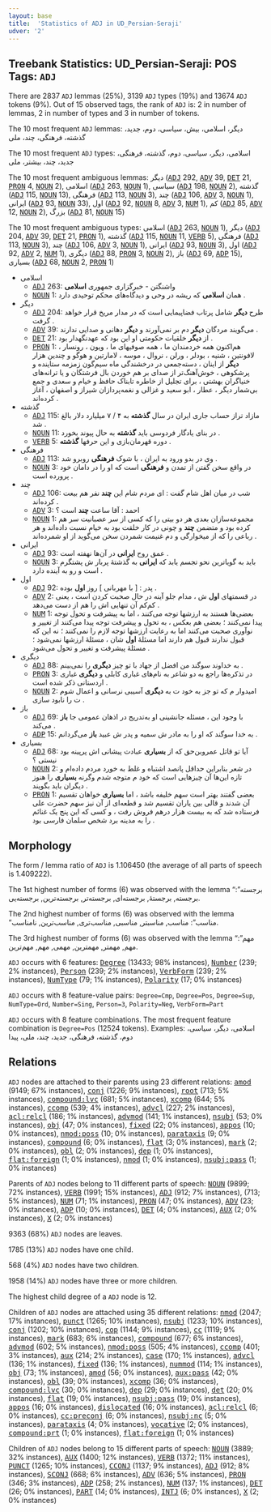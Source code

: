 ```yaml
---
layout: base
title:  'Statistics of ADJ in UD_Persian-Seraji'
udver: '2'
---
```


## Treebank Statistics: UD_Persian-Seraji: POS Tags: `ADJ`

There are 2837 `ADJ` lemmas (25%), 3139 `ADJ` types (19%) and 13674 `ADJ` tokens (9%).
Out of 15 observed tags, the rank of `ADJ` is: 2 in number of lemmas, 2 in number of types and 3 in number of tokens.

The 10 most frequent `ADJ` lemmas: دیگر، اسلامی، بیش، سیاسی، دوم، جدید، گذشته، فرهنگی، چند، ملی

The 10 most frequent `ADJ` types:  اسلامی، دیگر، سیاسی، دوم، گذشته، فرهنگی، جدید، چند، بیشتر، ملی

The 10 most frequent ambiguous lemmas: دیگر (<tt><a href="fa_seraji-pos-ADJ.html">ADJ</a></tt> 292, <tt><a href="fa_seraji-pos-ADV.html">ADV</a></tt> 39, <tt><a href="fa_seraji-pos-DET.html">DET</a></tt> 21, <tt><a href="fa_seraji-pos-PRON.html">PRON</a></tt> 4, <tt><a href="fa_seraji-pos-NOUN.html">NOUN</a></tt> 2), اسلامی (<tt><a href="fa_seraji-pos-ADJ.html">ADJ</a></tt> 263, <tt><a href="fa_seraji-pos-NOUN.html">NOUN</a></tt> 1), سیاسی (<tt><a href="fa_seraji-pos-ADJ.html">ADJ</a></tt> 198, <tt><a href="fa_seraji-pos-NOUN.html">NOUN</a></tt> 2), گذشته (<tt><a href="fa_seraji-pos-ADJ.html">ADJ</a></tt> 115, <tt><a href="fa_seraji-pos-NOUN.html">NOUN</a></tt> 13), فرهنگی (<tt><a href="fa_seraji-pos-ADJ.html">ADJ</a></tt> 113, <tt><a href="fa_seraji-pos-NOUN.html">NOUN</a></tt> 3), چند (<tt><a href="fa_seraji-pos-ADJ.html">ADJ</a></tt> 106, <tt><a href="fa_seraji-pos-ADV.html">ADV</a></tt> 3, <tt><a href="fa_seraji-pos-NOUN.html">NOUN</a></tt> 1), ایرانی (<tt><a href="fa_seraji-pos-ADJ.html">ADJ</a></tt> 93, <tt><a href="fa_seraji-pos-NOUN.html">NOUN</a></tt> 33), اول (<tt><a href="fa_seraji-pos-ADJ.html">ADJ</a></tt> 92, <tt><a href="fa_seraji-pos-NOUN.html">NOUN</a></tt> 8, <tt><a href="fa_seraji-pos-ADV.html">ADV</a></tt> 3, <tt><a href="fa_seraji-pos-NUM.html">NUM</a></tt> 1), کم (<tt><a href="fa_seraji-pos-ADJ.html">ADJ</a></tt> 85, <tt><a href="fa_seraji-pos-ADV.html">ADV</a></tt> 12, <tt><a href="fa_seraji-pos-NOUN.html">NOUN</a></tt> 2), بزرگ (<tt><a href="fa_seraji-pos-ADJ.html">ADJ</a></tt> 81, <tt><a href="fa_seraji-pos-NOUN.html">NOUN</a></tt> 15)

The 10 most frequent ambiguous types:  اسلامی (<tt><a href="fa_seraji-pos-ADJ.html">ADJ</a></tt> 263, <tt><a href="fa_seraji-pos-NOUN.html">NOUN</a></tt> 1), دیگر (<tt><a href="fa_seraji-pos-ADJ.html">ADJ</a></tt> 204, <tt><a href="fa_seraji-pos-ADV.html">ADV</a></tt> 39, <tt><a href="fa_seraji-pos-DET.html">DET</a></tt> 21, <tt><a href="fa_seraji-pos-PRON.html">PRON</a></tt> 1), گذشته (<tt><a href="fa_seraji-pos-ADJ.html">ADJ</a></tt> 115, <tt><a href="fa_seraji-pos-NOUN.html">NOUN</a></tt> 11, <tt><a href="fa_seraji-pos-VERB.html">VERB</a></tt> 5), فرهنگی (<tt><a href="fa_seraji-pos-ADJ.html">ADJ</a></tt> 113, <tt><a href="fa_seraji-pos-NOUN.html">NOUN</a></tt> 3), چند (<tt><a href="fa_seraji-pos-ADJ.html">ADJ</a></tt> 106, <tt><a href="fa_seraji-pos-ADV.html">ADV</a></tt> 3, <tt><a href="fa_seraji-pos-NOUN.html">NOUN</a></tt> 1), ایرانی (<tt><a href="fa_seraji-pos-ADJ.html">ADJ</a></tt> 93, <tt><a href="fa_seraji-pos-NOUN.html">NOUN</a></tt> 3), اول (<tt><a href="fa_seraji-pos-ADJ.html">ADJ</a></tt> 92, <tt><a href="fa_seraji-pos-ADV.html">ADV</a></tt> 2, <tt><a href="fa_seraji-pos-NUM.html">NUM</a></tt> 1), دیگری (<tt><a href="fa_seraji-pos-ADJ.html">ADJ</a></tt> 88, <tt><a href="fa_seraji-pos-PRON.html">PRON</a></tt> 3, <tt><a href="fa_seraji-pos-NOUN.html">NOUN</a></tt> 2), باز (<tt><a href="fa_seraji-pos-ADJ.html">ADJ</a></tt> 69, <tt><a href="fa_seraji-pos-ADP.html">ADP</a></tt> 15), بسیاری (<tt><a href="fa_seraji-pos-ADJ.html">ADJ</a></tt> 68, <tt><a href="fa_seraji-pos-NOUN.html">NOUN</a></tt> 2, <tt><a href="fa_seraji-pos-PRON.html">PRON</a></tt> 1)


* اسلامی
  * <tt><a href="fa_seraji-pos-ADJ.html">ADJ</a></tt> 263: واشنگتن - خبرگزاری جمهوری <b>اسلامی</b>
  * <tt><a href="fa_seraji-pos-NOUN.html">NOUN</a></tt> 1: همان <b>اسلامی</b> که ریشه در وحی و دیدگاه‌های محکم توحیدی دارد .
* دیگر
  * <tt><a href="fa_seraji-pos-ADJ.html">ADJ</a></tt> 204: طرح <b>دیگر</b> شامل پرتاب فضاپیمایی است که در مدار مریخ قرار خواهد گرفت .
  * <tt><a href="fa_seraji-pos-ADV.html">ADV</a></tt> 39: می‌گویند مردگان <b>دیگر</b> دم بر نمی‌آورند و <b>دیگر</b> دهانی و صدایی ندارند .
  * <tt><a href="fa_seraji-pos-DET.html">DET</a></tt> 21: از <b>دیگر</b> خلقیات حکومتی او این بود که عهد‌نگهدار بود .
  * <tt><a href="fa_seraji-pos-PRON.html">PRON</a></tt> 1: هم‌اکنون همه خردمندان ما ، همه صوفیهای ما ، ویون ، رونسار ، لافونتین ، شنیه ، بودلر ، ورلن ، نروال ، موسه ، لامارتین و هوگو و چندین هزار <b>دیگر</b> از اینان ، دسته‌جمعی در درخشندگی ماه سیم‌گون زمزمه ستاینده و پرشکوهی ، خوش‌آهنگ‌تر از صدای بر هم خوردن بال فرشتگان و یا ترانه‌های خنیاگران بهشتی ، برای تجلیل از خاطره تابناک حافظ و خیام و سعدی و جمع بی‌شمار دیگر ، عطار ، ابو سعید و غزالی و نغمه‌پردازان شیراز و اصفهان ، آغاز کرده‌اند .
* گذشته
  * <tt><a href="fa_seraji-pos-ADJ.html">ADJ</a></tt> 115: مازاد تراز حساب جاری ایران در سال <b>گذشته</b> به ۴ / ۷ میلیارد دلار بالغ شد .
  * <tt><a href="fa_seraji-pos-NOUN.html">NOUN</a></tt> 11: در بنای یادگار فردوسی باید <b>گذشته</b> به حال پیوند بخورد .
  * <tt><a href="fa_seraji-pos-VERB.html">VERB</a></tt> 5: دوره قهرمان‌بازی و این حرفها <b>گذشته</b> .
* فرهنگی
  * <tt><a href="fa_seraji-pos-ADJ.html">ADJ</a></tt> 113: وی در بدو ورود به ایران ، با شوک <b>فرهنگی</b> روبرو شد .
  * <tt><a href="fa_seraji-pos-NOUN.html">NOUN</a></tt> 3: در واقع سخن گفتن از تمدن و <b>فرهنگی</b> است که او را در دامان خود پرورده است .
* چند
  * <tt><a href="fa_seraji-pos-ADJ.html">ADJ</a></tt> 106: شب در میان اهل شام گفت : ای مردم شام این <b>چند</b> نفر هم بیعت کرده‌اند .
  * <tt><a href="fa_seraji-pos-ADV.html">ADV</a></tt> 3: احمد : آقا ساعت <b>چند</b> است ؟
  * <tt><a href="fa_seraji-pos-NOUN.html">NOUN</a></tt> 1: مجموعه‌سازان بعدی هر دو بیتی را که کسی از سر عصبانیت سر هم کرده بود و متضمن <b>چند</b> و چونی در کار خلقت بود به خیام نسبت داده‌اند و هر رباعی را که از میخوارگی و دم غنیمت شمردن سخن می‌گوید از او شمرده‌اند .
* ایرانی
  * <tt><a href="fa_seraji-pos-ADJ.html">ADJ</a></tt> 93: عمق روح <b>ایرانی</b> در آن‌ها نهفته است .
  * <tt><a href="fa_seraji-pos-NOUN.html">NOUN</a></tt> 3: باید به گویاترین نحو تجسم یابد که <b>ایرانی</b> به گذشتهٔ پربار ش پشتگرم است و رو به آینده دارد .
* اول
  * <tt><a href="fa_seraji-pos-ADJ.html">ADJ</a></tt> 92: پدر : [ با مهربانی ] روز <b>اول</b> بوده .
  * <tt><a href="fa_seraji-pos-ADV.html">ADV</a></tt> 2: در قسمتهای <b>اول</b> ش ، مدام جلو آینه در حال صحبت کردن است ، یعنی کم‌کم آن تنهایی‌ اش را هم از دست می‌دهد .
  * <tt><a href="fa_seraji-pos-NUM.html">NUM</a></tt> 1: بعضی‌ها هستند به ارزشها توجه می‌کنند ، اما به پیشرفت و تحول توجه پیدا نمی‌کنند ؛ بعضی هم بعکس ، به تحول و پیشرفت توجه پیدا می‌کنند از تغییر و نوآوری صحبت می‌کنند اما به رعایت ارزشها توجه لازم را نمی‌کنند ؛ نه این که قبول ندارند قبول هم دارند اما مسئلهٔ <b>اول</b> شان ، مسئلهٔ ارزشها نمی‌شود ؛ مسئلهٔ پیشرفت و تغییر و تحول می‌شود .
* دیگری
  * <tt><a href="fa_seraji-pos-ADJ.html">ADJ</a></tt> 88: به خداوند سوگند من افضل از جهاد با تو چیز <b>دیگری</b> را نمی‌بینم .
  * <tt><a href="fa_seraji-pos-PRON.html">PRON</a></tt> 3: در تذکره‌ها راجع به دو شاعر به نام‌های غباری کابلی و <b>دیگری</b> غباری اردستانی ذکر شده است .
  * <tt><a href="fa_seraji-pos-NOUN.html">NOUN</a></tt> 2: امیدوار م که تو جز به خود ت به <b>دیگری</b> آسیبی نرسانی و اعمال شوم ت را نابود سازی .
* باز
  * <tt><a href="fa_seraji-pos-ADJ.html">ADJ</a></tt> 69: با وجود این ، مسئله جانشینی او به‌تدریج در اذهان عمومی جا <b>باز</b> می‌کند .
  * <tt><a href="fa_seraji-pos-ADP.html">ADP</a></tt> 15: به خدا سوگند که او را به مادر ش سمیه و پدر ش عبید <b>باز</b> می‌گردانم .
* بسیاری
  * <tt><a href="fa_seraji-pos-ADJ.html">ADJ</a></tt> 68: آیا تو قاتل عمروبن‌حق که از <b>بسیاری</b> عبادت پیشانی‌ اش پرپینه بود نیستی ؟
  * <tt><a href="fa_seraji-pos-NOUN.html">NOUN</a></tt> 2: در شعر بنابراین حداقل پانصد اشتباه و غلط به خورد مردم داده‌ام و تازه این‌ها آن چیزهایی است که خود م متوجه شدم وگرنه <b>بسیاری</b> را هنوز دیگران باید بگویند .
  * <tt><a href="fa_seraji-pos-PRON.html">PRON</a></tt> 1: بعضی گفتند بهتر است سهم خلیفه باشد ، اما <b>بسیاری</b> خواهان تقسیم آن شدند و قالی بین یاران تقسیم شد و قطعه‌ای از آن نیز سهم حضرت علی فرستاده شد که به بیست هزار درهم فروش رفت ، و کسی که این پنج یک غنائم را به مدینه برد شخص سلمان فارسی بود .

## Morphology

The form / lemma ratio of `ADJ` is 1.106450 (the average of all parts of speech is 1.409222).

The 1st highest number of forms (6) was observed with the lemma “برجسته”: برجسته, برجستهٔ, برجسته‌ای, برجسته‌تر, برجسته‌ترین, برجسته‌یی.

The 2nd highest number of forms (6) was observed with the lemma “مناسب”: مناسب, مناسبتر, مناسبی, مناسب‌تری, مناسب‌ترین, نامناسب.

The 3rd highest number of forms (6) was observed with the lemma “مهم”: مهم, مهمتر, مهمترین, مهمی, مهم‌, مهم‌ترین.

`ADJ` occurs with 6 features: <tt><a href="fa_seraji-feat-Degree.html">Degree</a></tt> (13433; 98% instances), <tt><a href="fa_seraji-feat-Number.html">Number</a></tt> (239; 2% instances), <tt><a href="fa_seraji-feat-Person.html">Person</a></tt> (239; 2% instances), <tt><a href="fa_seraji-feat-VerbForm.html">VerbForm</a></tt> (239; 2% instances), <tt><a href="fa_seraji-feat-NumType.html">NumType</a></tt> (79; 1% instances), <tt><a href="fa_seraji-feat-Polarity.html">Polarity</a></tt> (17; 0% instances)

`ADJ` occurs with 8 feature-value pairs: `Degree=Cmp`, `Degree=Pos`, `Degree=Sup`, `NumType=Ord`, `Number=Sing`, `Person=3`, `Polarity=Neg`, `VerbForm=Part`

`ADJ` occurs with 8 feature combinations.
The most frequent feature combination is `Degree=Pos` (12524 tokens).
Examples: اسلامی، دیگر، سیاسی، دوم، گذشته، فرهنگی، جدید، چند، ملی، پیدا


## Relations

`ADJ` nodes are attached to their parents using 23 different relations: <tt><a href="fa_seraji-dep-amod.html">amod</a></tt> (9149; 67% instances), <tt><a href="fa_seraji-dep-conj.html">conj</a></tt> (1226; 9% instances), <tt><a href="fa_seraji-dep-root.html">root</a></tt> (713; 5% instances), <tt><a href="fa_seraji-dep-compound-lvc.html">compound:lvc</a></tt> (681; 5% instances), <tt><a href="fa_seraji-dep-xcomp.html">xcomp</a></tt> (644; 5% instances), <tt><a href="fa_seraji-dep-ccomp.html">ccomp</a></tt> (539; 4% instances), <tt><a href="fa_seraji-dep-advcl.html">advcl</a></tt> (227; 2% instances), <tt><a href="fa_seraji-dep-acl-relcl.html">acl:relcl</a></tt> (186; 1% instances), <tt><a href="fa_seraji-dep-advmod.html">advmod</a></tt> (141; 1% instances), <tt><a href="fa_seraji-dep-nsubj.html">nsubj</a></tt> (53; 0% instances), <tt><a href="fa_seraji-dep-obj.html">obj</a></tt> (47; 0% instances), <tt><a href="fa_seraji-dep-fixed.html">fixed</a></tt> (22; 0% instances), <tt><a href="fa_seraji-dep-appos.html">appos</a></tt> (10; 0% instances), <tt><a href="fa_seraji-dep-nmod-poss.html">nmod:poss</a></tt> (10; 0% instances), <tt><a href="fa_seraji-dep-parataxis.html">parataxis</a></tt> (9; 0% instances), <tt><a href="fa_seraji-dep-compound.html">compound</a></tt> (6; 0% instances), <tt><a href="fa_seraji-dep-flat.html">flat</a></tt> (3; 0% instances), <tt><a href="fa_seraji-dep-mark.html">mark</a></tt> (2; 0% instances), <tt><a href="fa_seraji-dep-obl.html">obl</a></tt> (2; 0% instances), <tt><a href="fa_seraji-dep-dep.html">dep</a></tt> (1; 0% instances), <tt><a href="fa_seraji-dep-flat-foreign.html">flat:foreign</a></tt> (1; 0% instances), <tt><a href="fa_seraji-dep-nmod.html">nmod</a></tt> (1; 0% instances), <tt><a href="fa_seraji-dep-nsubj-pass.html">nsubj:pass</a></tt> (1; 0% instances)

Parents of `ADJ` nodes belong to 11 different parts of speech: <tt><a href="fa_seraji-pos-NOUN.html">NOUN</a></tt> (9899; 72% instances), <tt><a href="fa_seraji-pos-VERB.html">VERB</a></tt> (1991; 15% instances), <tt><a href="fa_seraji-pos-ADJ.html">ADJ</a></tt> (912; 7% instances),  (713; 5% instances), <tt><a href="fa_seraji-pos-NUM.html">NUM</a></tt> (71; 1% instances), <tt><a href="fa_seraji-pos-PRON.html">PRON</a></tt> (47; 0% instances), <tt><a href="fa_seraji-pos-ADV.html">ADV</a></tt> (23; 0% instances), <tt><a href="fa_seraji-pos-ADP.html">ADP</a></tt> (10; 0% instances), <tt><a href="fa_seraji-pos-DET.html">DET</a></tt> (4; 0% instances), <tt><a href="fa_seraji-pos-AUX.html">AUX</a></tt> (2; 0% instances), <tt><a href="fa_seraji-pos-X.html">X</a></tt> (2; 0% instances)

9363 (68%) `ADJ` nodes are leaves.

1785 (13%) `ADJ` nodes have one child.

568 (4%) `ADJ` nodes have two children.

1958 (14%) `ADJ` nodes have three or more children.

The highest child degree of a `ADJ` node is 12.

Children of `ADJ` nodes are attached using 35 different relations: <tt><a href="fa_seraji-dep-nmod.html">nmod</a></tt> (2047; 17% instances), <tt><a href="fa_seraji-dep-punct.html">punct</a></tt> (1265; 10% instances), <tt><a href="fa_seraji-dep-nsubj.html">nsubj</a></tt> (1233; 10% instances), <tt><a href="fa_seraji-dep-conj.html">conj</a></tt> (1202; 10% instances), <tt><a href="fa_seraji-dep-cop.html">cop</a></tt> (1144; 9% instances), <tt><a href="fa_seraji-dep-cc.html">cc</a></tt> (1119; 9% instances), <tt><a href="fa_seraji-dep-mark.html">mark</a></tt> (683; 6% instances), <tt><a href="fa_seraji-dep-compound.html">compound</a></tt> (677; 6% instances), <tt><a href="fa_seraji-dep-advmod.html">advmod</a></tt> (602; 5% instances), <tt><a href="fa_seraji-dep-nmod-poss.html">nmod:poss</a></tt> (505; 4% instances), <tt><a href="fa_seraji-dep-ccomp.html">ccomp</a></tt> (401; 3% instances), <tt><a href="fa_seraji-dep-aux.html">aux</a></tt> (214; 2% instances), <tt><a href="fa_seraji-dep-case.html">case</a></tt> (170; 1% instances), <tt><a href="fa_seraji-dep-advcl.html">advcl</a></tt> (136; 1% instances), <tt><a href="fa_seraji-dep-fixed.html">fixed</a></tt> (136; 1% instances), <tt><a href="fa_seraji-dep-nummod.html">nummod</a></tt> (114; 1% instances), <tt><a href="fa_seraji-dep-obj.html">obj</a></tt> (73; 1% instances), <tt><a href="fa_seraji-dep-amod.html">amod</a></tt> (56; 0% instances), <tt><a href="fa_seraji-dep-aux-pass.html">aux:pass</a></tt> (42; 0% instances), <tt><a href="fa_seraji-dep-obl.html">obl</a></tt> (39; 0% instances), <tt><a href="fa_seraji-dep-xcomp.html">xcomp</a></tt> (36; 0% instances), <tt><a href="fa_seraji-dep-compound-lvc.html">compound:lvc</a></tt> (30; 0% instances), <tt><a href="fa_seraji-dep-dep.html">dep</a></tt> (29; 0% instances), <tt><a href="fa_seraji-dep-det.html">det</a></tt> (20; 0% instances), <tt><a href="fa_seraji-dep-flat.html">flat</a></tt> (19; 0% instances), <tt><a href="fa_seraji-dep-nsubj-pass.html">nsubj:pass</a></tt> (19; 0% instances), <tt><a href="fa_seraji-dep-appos.html">appos</a></tt> (16; 0% instances), <tt><a href="fa_seraji-dep-dislocated.html">dislocated</a></tt> (16; 0% instances), <tt><a href="fa_seraji-dep-acl-relcl.html">acl:relcl</a></tt> (6; 0% instances), <tt><a href="fa_seraji-dep-cc-preconj.html">cc:preconj</a></tt> (6; 0% instances), <tt><a href="fa_seraji-dep-nsubj-nc.html">nsubj:nc</a></tt> (5; 0% instances), <tt><a href="fa_seraji-dep-parataxis.html">parataxis</a></tt> (4; 0% instances), <tt><a href="fa_seraji-dep-vocative.html">vocative</a></tt> (2; 0% instances), <tt><a href="fa_seraji-dep-compound-prt.html">compound:prt</a></tt> (1; 0% instances), <tt><a href="fa_seraji-dep-flat-foreign.html">flat:foreign</a></tt> (1; 0% instances)

Children of `ADJ` nodes belong to 15 different parts of speech: <tt><a href="fa_seraji-pos-NOUN.html">NOUN</a></tt> (3889; 32% instances), <tt><a href="fa_seraji-pos-AUX.html">AUX</a></tt> (1400; 12% instances), <tt><a href="fa_seraji-pos-VERB.html">VERB</a></tt> (1372; 11% instances), <tt><a href="fa_seraji-pos-PUNCT.html">PUNCT</a></tt> (1265; 10% instances), <tt><a href="fa_seraji-pos-CCONJ.html">CCONJ</a></tt> (1137; 9% instances), <tt><a href="fa_seraji-pos-ADJ.html">ADJ</a></tt> (912; 8% instances), <tt><a href="fa_seraji-pos-SCONJ.html">SCONJ</a></tt> (668; 6% instances), <tt><a href="fa_seraji-pos-ADV.html">ADV</a></tt> (636; 5% instances), <tt><a href="fa_seraji-pos-PRON.html">PRON</a></tt> (346; 3% instances), <tt><a href="fa_seraji-pos-ADP.html">ADP</a></tt> (258; 2% instances), <tt><a href="fa_seraji-pos-NUM.html">NUM</a></tt> (137; 1% instances), <tt><a href="fa_seraji-pos-DET.html">DET</a></tt> (26; 0% instances), <tt><a href="fa_seraji-pos-PART.html">PART</a></tt> (14; 0% instances), <tt><a href="fa_seraji-pos-INTJ.html">INTJ</a></tt> (6; 0% instances), <tt><a href="fa_seraji-pos-X.html">X</a></tt> (2; 0% instances)

